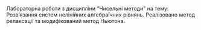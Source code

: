 Лабораторна роботи з дисципліни "Чисельні методи" на тему: Розв’язання систем нелінійних алгебраїчних рівнянь. Реалізовано метод релаксації та модифікований метод Ньютона.
